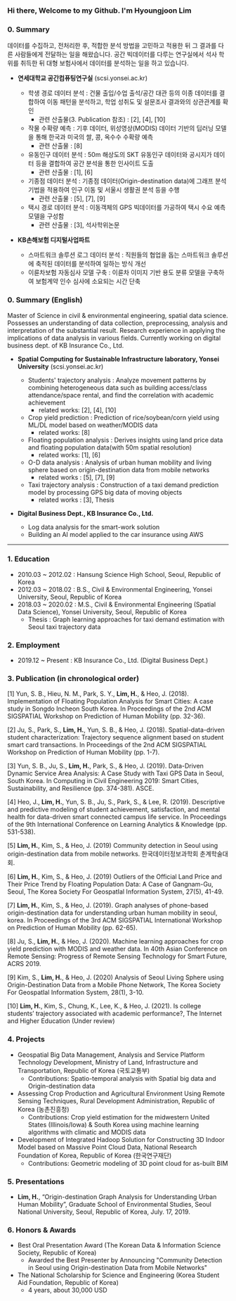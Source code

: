 ### Hi there, Welcome to my Github. I'm Hyoungjoon Lim

### 0. Summary
데이터를 수집하고, 전처리한 후, 적합한 분석 방법을 고민하고 적용한 뒤 그 결과를 다른 사람들에게 전달하는 일을 해왔습니다. 공간 빅데이터를 다루는 연구실에서 석사 학위를 취득한 뒤 대형 보험사에서 데이터를 분석하는 일을 하고 있습니다.

* **연세대학교 공간컴퓨팅연구실** (scsi.yonsei.ac.kr)
  - 학생 경로 데이터 분석 : 건물 출입/수업 출석/공간 대관 등의 이종 데이터를 결합하여 이동 패턴을 분석하고, 학업 성취도 및 설문조사 결과와의 상관관계를 확인
    - 관련 산출물(3. Publication 참조) :  [2], [4], [10]
  - 작물 수확량 예측 : 기후 데이터, 위성영상(MODIS) 데이터 기반의 딥러닝 모델을 통해 한국과 미국의 쌀, 콩, 옥수수 수확량 예측
    - 관련 산출물 : [8]
  - 유동인구 데이터 분석 : 50m 해상도의 SKT 유동인구 데이터와 공시지가 데이터 등을 결합하여 공간 분석을 통한 인사이트 도출
    - 관련 산출물 : [1], [6]  
  - 기종점 데이터 분석 : 기종점 데이터(Origin-destination data)에 그래프 분석 기법을 적용하여 인구 이동 및 서울시 생활권 분석 등을 수행
    - 관련 산출물 : [5], [7], [9]
  - 택시 경로 데이터 분석 : 이동객체의 GPS 빅데이터를 가공하여 택시 수요 예측 모델을 구성함  
    - 관련 산출물 : [3], 석사학위논문 
 
* **KB손해보험 디지털사업파트**
  - 스마트워크 솔루션 로그 데이터 분석 : 직원들의 협업을 돕는 스마트워크 솔루션에 축적된 데이터를 분석하여 일하는 방식 개선
  - 이륜차보험 자동심사 모델 구축 : 이륜차 이미지 기반 용도 분류 모델을 구축하여 보험계약 인수 심사에 소요되는 시간 단축 

### 0. Summary (English)
Master of Science in civil & environmental engineering, spatial data science. Possesses an understanding of data collection, preprocessing, analysis and interpretation of the substantial result. Research experience in applying the implications of data analysis in various fields. Currently working on digital business dept. of KB Insurance Co., Ltd.  

* **Spatial Computing for Sustainable Infrastructure laboratory, Yonsei University** (scsi.yonsei.ac.kr)
  - Students' trajectory analysis : Analyze movement patterns by combining heterogeneous data such as building access/class attendance/space rental, and find the correlation with academic achievement
    - related works: [2], [4], [10]
  - Crop yield prediction : Prediction of rice/soybean/corn yield using ML/DL model based on weather/MODIS data
    - related works: [8]
  - Floating population analysis : Derives insights using land price data and floating population data(with 50m spatial resolution)
    - related works: [1], [6]  
  - O-D data analysis : Analysis of urban human mobility and living sphere based on origin-destination data from mobile networks
    - related works : [5], [7], [9]
  - Taxi trajectory analysis : Construction of a taxi demand prediction model by processing GPS big data of moving objects 
    - related works : [3], Thesis 
 
* **Digital Business Dept., KB Insurance Co., Ltd.**
  - Log data analysis for the smart-work solution 
  - Building an AI model applied to the car insurance using AWS

***

### 1. Education
* 2010.03 ~ 2012.02 : Hansung Science High School, Seoul, Republic of Korea
* 2012.03 ~ 2018.02 : B.S., Civil & Environmental Engineering, Yonsei University, Seoul, Republic of Korea
* 2018.03 ~ 2020.02 : M.S., Civil & Environmental Engineering (Spatial Data Science), Yonsei University, Seoul, Republic of Korea
  - Thesis : Graph learning approaches for taxi demand estimation with Seoul taxi trajectory data

### 2. Employment
* 2019.12 ~ Present : KB Insurance Co., Ltd. (Digital Business Dept.)

### 3. Publication (in chronological order)
[1] Yun, S. B., Hieu, N. M., Park, S. Y., **Lim, H.**, & Heo, J. (2018). Implementation of Floating Population Analysis for Smart Cities: A case study in Songdo Incheon South Korea. In Proceedings of the 2nd ACM SIGSPATIAL Workshop on Prediction of Human Mobility (pp. 32-36).

[2] Ju, S., Park, S., **Lim, H.**, Yun, S. B., & Heo, J. (2018). Spatial-data-driven student characterization: Trajectory sequence alignment based on student smart card transactions. In Proceedings of the 2nd ACM SIGSPATIAL Workshop on Prediction of Human Mobility (pp. 1-7).

[3] Yun, S. B., Ju, S., **Lim, H.**, Park, S., & Heo, J. (2019). Data-Driven Dynamic Service Area Analysis: A Case Study with Taxi GPS Data in Seoul, South Korea. In Computing in Civil Engineering 2019: Smart Cities, Sustainability, and Resilience (pp. 374-381). ASCE.

[4] Heo, J., **Lim, H.**, Yun, S. B., Ju, S., Park, S., & Lee, R. (2019). Descriptive and predictive modeling of student achievement, satisfaction, and mental health for data-driven smart connected campus life service. In Proceedings of the 9th International Conference on Learning Analytics & Knowledge (pp. 531-538).

[5] **Lim, H.**, Kim, S., & Heo, J. (2019) Community detection in Seoul using origin-destination data from mobile networks. 한국데이터정보과학회 춘계학술대회.

[6] **Lim, H.**, Kim, S., & Heo, J. (2019) Outliers of the Official Land Price and Their Price Trend by Floating Population Data: A Case of Gangnam-Gu, Seoul, The Korea Society For GeospatIal Information System, 27(5), 41-49.

[7] **Lim, H.**, Kim, S., & Heo, J. (2019). Graph analyses of phone-based origin-destination data for understanding urban human mobility in seoul, korea. In Proceedings of the 3rd ACM SIGSPATIAL International Workshop on Prediction of Human Mobility (pp. 62-65).

[8] Ju, S., **Lim, H.**, & Heo, J. (2020). Machine learning approaches for crop yield prediction with MODIS and weather data. In 40th Asian Conference on Remote Sensing: Progress of Remote Sensing Technology for Smart Future, ACRS 2019.

[9] Kim, S., **Lim, H.**, & Heo, J. (2020) Analysis of Seoul Living Sphere using Origin-Destination Data from a Mobile Phone Network, The Korea Society For GeospatIal Information System, 28(1), 3-10.

[10] **Lim, H.**, Kim, S., Chung, K., Lee, K., & Heo, J. (2021).  Is college students’ trajectory associated with academic performance?, The Internet and Higher Education (Under review)

### 4. Projects
* Geospatial Big Data Management, Analysis and Service Platform Technology Development, Ministry of Land, Infrastructure and Transportation, Republic of Korea (국토교통부)
  * Contributions: Spatio-temporal analysis with Spatial big data and Origin-destination data
* Assessing Crop Production and Agricultural Environment Using Remote Sensing Techniques, Rural Development Administration, Republic of Korea (농촌진흥청)
  * Contributions: Crop yield estimation for the midwestern United States (Illinois/Iowa) & South Korea using machine   learning algorithms with climatic and MODIS data
* Development of Integrated Hadoop Solution for Constructing 3D Indoor Model based on Massive Point Cloud Data, National Research Foundation of Korea, Republic of Korea (한국연구재단)
  * Contributions: Geometric modeling of 3D point cloud for as-built BIM

### 5. Presentations
* **Lim, H.**, “Origin-destination Graph Analysis for Understanding Urban Human Mobility”, Graduate School of Environmental Studies, Seoul National University, Seoul, Republic of Korea, July. 17, 2019.

### 6. Honors & Awards
* Best Oral Presentation Award (The Korean Data & Information Science Society, Republic of Korea)
  - Awarded the Best Presenter by Announcing "Community Detection in Seoul using Origin-destination Data from Mobile Networks"
* The National Scholarship for Science and Engineering (Korea Student Aid Foundation, Republic of Korea)
  - 4 years, about 30,000 USD
